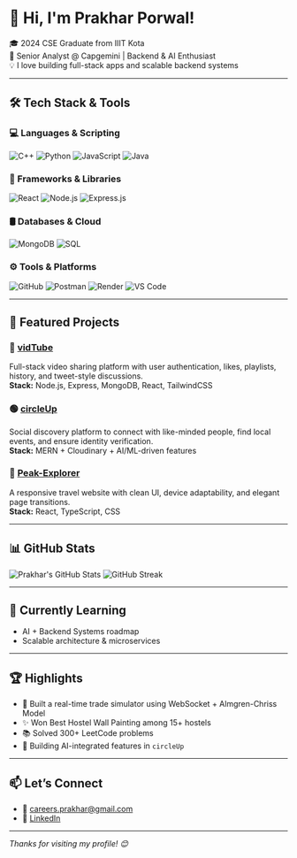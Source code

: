# 👋 Hi, I'm Prakhar Porwal!

🎓 2024 CSE Graduate from IIIT Kota  
💼 Senior Analyst @ Capgemini | Backend & AI Enthusiast  
💡 I love building full-stack apps and scalable backend systems

---

## 🛠️ Tech Stack & Tools

### 💻 Languages & Scripting
![C++](https://img.shields.io/badge/C%2B%2B-00599C?style=for-the-badge&logo=c%2B%2B&logoColor=white)
![Python](https://img.shields.io/badge/Python-3670A0?style=for-the-badge&logo=python&logoColor=white)
![JavaScript](https://img.shields.io/badge/JavaScript-F7DF1E?style=for-the-badge&logo=javascript&logoColor=black)
![Java](https://img.shields.io/badge/Java-ED8B00?style=for-the-badge&logo=openjdk&logoColor=white)


### 🧩 Frameworks & Libraries
![React](https://img.shields.io/badge/React-20232A?style=for-the-badge&logo=react&logoColor=61DAFB)
![Node.js](https://img.shields.io/badge/Node.js-339933?style=for-the-badge&logo=nodedotjs&logoColor=white)
![Express.js](https://img.shields.io/badge/Express.js-404D59?style=for-the-badge)

### 🛢️ Databases & Cloud
![MongoDB](https://img.shields.io/badge/MongoDB-4EA94B?style=for-the-badge&logo=mongodb&logoColor=white)
![SQL](https://img.shields.io/badge/SQL-336791?style=for-the-badge&logo=postgresql&logoColor=white)

### ⚙️ Tools & Platforms
![GitHub](https://img.shields.io/badge/GitHub-181717?style=for-the-badge&logo=github)
![Postman](https://img.shields.io/badge/Postman-FF6C37?style=for-the-badge&logo=postman&logoColor=white)
![Render](https://img.shields.io/badge/Render-46E3B7?style=for-the-badge&logo=render&logoColor=black)
![VS Code](https://img.shields.io/badge/VSCode-007ACC?style=for-the-badge&logo=visual-studio-code&logoColor=white)

---

## 🚀 Featured Projects

### 🔴 [vidTube](https://github.com/PrakharPorwal26/vidTube)
Full-stack video sharing platform with user authentication, likes, playlists, history, and tweet-style discussions.  
**Stack:** Node.js, Express, MongoDB, React, TailwindCSS

### 🟢 [circleUp](https://github.com/PrakharPorwal26/circleUp)
Social discovery platform to connect with like-minded people, find local events, and ensure identity verification.  
**Stack:** MERN + Cloudinary + AI/ML-driven features

### 🔵 [Peak-Explorer](https://github.com/PrakharPorwal26/Peak-Explorer)
A responsive travel website with clean UI, device adaptability, and elegant page transitions.  
**Stack:** React, TypeScript, CSS

---

## 📊 GitHub Stats

![Prakhar's GitHub Stats](https://github-readme-stats.vercel.app/api?username=PrakharPorwal26&show_icons=true&theme=tokyonight)
![GitHub Streak](https://github-readme-streak-stats.herokuapp.com/?user=PrakharPorwal26&theme=tokyonight)

---

## 🌱 Currently Learning 
- AI + Backend Systems roadmap  
- Scalable architecture & microservices  

---

## 🏆 Highlights
- 🧪 Built a real-time trade simulator using WebSocket + Almgren-Chriss Model  
- ✨ Won Best Hostel Wall Painting among 15+ hostels  
- 📚 Solved 300+ LeetCode problems  
- 🧠 Building AI-integrated features in `circleUp`

---

## 📫 Let’s Connect

- 📧 careers.prakhar@gmail.com  
- 🔗 [LinkedIn](http://www.linkedin.com/in/prakhar-porwal-a7989b215/)  

---

*Thanks for visiting my profile! 😊*
